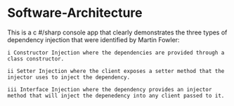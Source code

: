 Software-Architecture
=====================
This is a c #/sharp console app that clearly demonstrates the three types of dependency injection that were identified by Martin Fowler:

	i Constructor Injection where the dependencies are provided through a class constructor.
	
	ii Setter Injection where the client exposes a setter method that the injector uses to inject the dependency.
	
	iii Interface Injection where the dependency provides an injector method that will inject the depenedency into any client passed to it.
